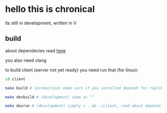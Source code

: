 # hello this is chronical

its still in development, written in V

## build

about dependecies read [here](https://github.com/raysan5/raylib/wiki/Working-on-GNU-Linux
)

you also need vlang

to build client (server not yet ready) you need run that (for linux):

```sh 
cd client

make build # (production) make sure if you installed depends for raylib, and v

make devbuild # (development) same as ^^

make devrun # (development) simply v . && ./client, read about depends ^^^
```